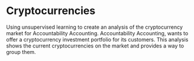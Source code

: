 # Cryptocurrencies

Using unsupervised learning to create an analysis of the cryptocurrency market for Accountability Accounting. Accountability Accounting, wants to offer a cryptocurrency investment portfolio for its customers. This analysis shows the current cryptocurrencies on the market and provides a way to group them.


